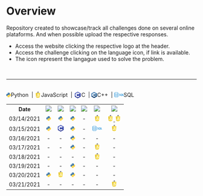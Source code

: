 # Overview
Repository created to showcase/track all challenges done on several online plataforms. And when possible upload the respective responses.

- Access the website clicking the respective logo at the header.
- Access the challenge clicking on the language icon, if link is available.
- The icon represent the langague used to solve the problem.

<br>

---

<br>
<div style='display:flex; align-items: center; justifi-content: center;'>
    <img src="./assets/python-logo.png" width=12> Python &nbsp;|&nbsp; 
    <img src="./assets/javascript-logo.png" width=17> JavaScript &nbsp;|&nbsp;
    <img src="./assets/C-logo.png" width=20> C &nbsp;|&nbsp;
    <img src="./assets/c++-logo.png" width=15> C++ &nbsp;|&nbsp;
    <img src="./assets/sql-logo.png" width=25> SQL
</div>

<table>
    <tr>
        <th>Date</th>
        <th><a href="https://www.urionlinejudge.com.br" target="_blank" rel="noreferrer noopener"><img src="https://www.urionlinejudge.com.br/judge/img/5.0/logo.130615.png" width="100"/></a></th>
        <th><a href="https://www.hackerrank.com" target="_blank" rel="noreferrer noopener"><img src="https://www.hackerrank.com/wp-content/uploads/2018/08/hackerrank_logo.png" width="100"/></a></th>
        <th><a href="https://www.codewars.com" target="_blank" rel="noreferrer noopener"><img src="https://www.qualified.io/shared/images/codewars-black-large-24a9d355.png" width="80"/></a></th>
        <th><a href="https://exercism.io" target="_blank" rel="noreferrer noopener"><img src="https://assets.exercism.io/assets/logo-white-e3be059a4bfc4bf65f196a12105e9cff389b5a67f2065a0862d4ff6153571ef5.png" width="100"></a></th>
        <th><a href="https://leetcode.com/" target="_blank" rel="noreferrer noopener"><img src="https://miro.medium.com/max/2720/1*kBWo_GWrG58h28kDHwnBfg.png" width="100"></a></th>
        <th><a href="https://www.codingame.com/" target="_blank" rel="noreferrer noopener"><img src="https://i.pinimg.com/originals/36/8e/71/368e71f24ccbbeb6ccaac9d252a3eef1.png" width="100"></a></th>
    </tr>
    <tr style="text-align: center; vertical-align: middle;">
        <td>03/14/2021</td>
        <td>
            <a href="https://www.urionlinejudge.com.br/judge/pt/problems/view/1000" target="_blank" rel="noreferrer noopener">
                <img src="./assets/python-logo.png" width=12>
            </a>
        </td>
        <td>
            <a href="https://www.hackerrank.com/challenges/capitalize/problem" target="_blank" rel="noreferrer noopener">
                <img src="./assets/python-logo.png" width=12>
            </a>
        </td>
        <td>
            <a href="https://www.codewars.com/kata/54521e9ec8e60bc4de000d6c/train/python" target="_blank" rel="noreferrer noopener">
                <img src="./assets/python-logo.png" width=12>
            </a>
        </td>
        <td>-</td>
        <td>
            <a href="https://leetcode.com/problems/reverse-integer/" target="_blank" rel="noreferrer noopener">
                <img src="./assets/javascript-logo.png" width=17 >
            </a>
        </td>
        <td>
            <a href="https://www.codingame.com/training/easy/onboarding" target="_blank" rel="noreferrer noopener">
                <img src="./assets/javascript-logo.png" width=17>
            </a>
            <a href="https://www.codingame.com/training/easy/the-descent" target="_blank" rel="noreferrer noopener">
                <img src="./assets/javascript-logo.png" width=17>
            </a>
        </td>
    </tr>
    <tr style="text-align: center; vertical-align: middle;">
        <td>03/15/2021</td>
        <td>
            <a href="https://www.urionlinejudge.com.br/judge/pt/problems/view/1000" target="_blank" rel="noreferrer noopener">
                <img src="./assets/python-logo.png" width=12>
            </a>
        </td>
        <td>
            <a href="https://www.hackerrank.com/challenges/print-the-elements-of-a-linked-list/problem" target="_blank" rel="noreferrer noopener">
            <img src="./assets/C-logo.png" width=20>
            </a>
        </td>
        <td>
            <a href="https://www.codewars.com/kata/552c028c030765286c00007d/train/python" target="_blank" rel="noreferrer noopener">
                <img src="./assets/python-logo.png" width=12>
            </a>
        </td>
        <td>-</td>
        <td>
            <a href="https://leetcode.com/problems/big-countries/" target="_blank" rel="noreferrer noopener">
                <img src="./assets/sql-logo.png" width=25>
            </a>
        </td>
        <td>
            <a href="https://www.codingame.com/ide/puzzle/power-of-thor-episode-1" target="_blank" rel="noreferrer noopener">
                <img src="./assets/javascript-logo.png" width=17>
            </a>
        </td>
    </tr>
    <tr style="text-align: center; vertical-align: middle;">
        <td>03/16/2021</td>
        <td>-</td>
        <td>-</td>
        <td>
            <a href="https://www.codewars.com/kata/555615a77ebc7c2c8a0000b8/train/python" target="_blank" rel="noreferrer noopener">
                <img src="./assets/python-logo.png" width=12>
            </a>
        </td>
        <td>-</td>
        <td>-</td>
        <td>-</td>
    </tr>
    <tr style="text-align: center; vertical-align: middle;">
        <td>03/17/2021</td>
        <td>-</td>
        <td>-</td>
        <td>
            <a href="https://www.codewars.com/kata/55c45be3b2079eccff00010f/train/python" target="_blank" rel="noreferrer noopener">
                <img src="./assets/python-logo.png" width=12>
            </a>
        </td>
        <td>-</td>
        <td>
            <a href="https://leetcode.com/problems/design-hashmap/" target="_blank" rel="noreferrer noopener">
                <img src="./assets/javascript-logo.png" width=17>
            </a>
        </td>
        <td>-</td>
    </tr>
    <tr style="text-align: center; vertical-align: middle;">
        <td>03/18/2021</td>
        <td>-</td>
        <td>-</td>
        <td>-</td>
        <td>-</td>
        <td>
            <a href="https://leetcode.com/problems/sum-of-square-numbers/" target="_blank" rel="noreferrer noopener">
                <img src="./assets/javascript-logo.png" width=17>
            </a>
        </td>
        <td>-</td>
    </tr>
    <tr style="text-align: center; vertical-align: middle;">
        <td>03/19/2021</td>
        <td>-</td> <!-- URI -->
        <td>-</td> <!-- HACKRANK -->
        <td>
            <a href="https://www.codewars.com/kata/513e08acc600c94f01000001/train/python" target="_blank" rel="noreferrer noopener">
                <img src="./assets/python-logo.png" width=12>
            </a>
        </td> <!-- CODEWAR -->
        <td>-</td> <!-- EXERCISM -->
        <td>-</td> <!-- LETCODE -->
        <td>-</td> <!-- CODINGAME -->
    </tr>
    <tr style="text-align: center; vertical-align: middle;">
        <td>03/20/2021</td>
        <td>
            <a href="https://www.urionlinejudge.com.br/judge/pt/problems/view/1172" target="_blank" rel="noreferrer noopener">
                <img src="./assets/python-logo.png" width=12>
            </a>
        </td> <!-- URI -->
        <td>
            <a href="https://www.hackerrank.com/challenges/js10-bitwise/problem" target="_blank" rel="noreferrer noopener">
                <img src="./assets/javascript-logo.png" width=17>
            </a>
        </td> <!-- HACKRANK -->
        <td>
            <a href="https://www.codewars.com/kata/52449b062fb80683ec000024/train/python" target="_blank" rel="noreferrer noopener">
                <img src="./assets/python-logo.png" width=12>
            </a>
        </td> <!-- CODEWAR -->
        <td>-</td> <!-- EXERCISM -->
        <td>-</td> <!-- LETCODE -->
        <td>-</td> <!-- CODINGAME -->
    </tr>
    <tr style="text-align: center; vertical-align: middle;">
        <td>03/21/2021</td>
        <td>-</td> <!-- URI -->
        <td>-</td> <!-- HACKRANK -->
        <td>-</td> <!-- CODEWAR -->
        <td>-</td> <!-- EXERCISM -->
        <td>-</td> <!-- LETCODE -->
        <td>
            <a href="https://www.codingame.com/ide/puzzle/temperatures" target="_blank" rel="noreferrer noopener">
                <img src="./assets/javascript-logo.png" width=17>
            </a>
        </td> <!-- CODINGAME -->
    </tr>

</table>
